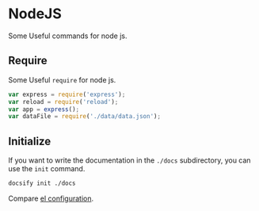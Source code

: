 # NodeJS
Some Useful commands for node js.



## Require

Some Useful `require` for node js.

```javascript
var express = require('express');
var reload = require('reload');
var app = express();
var dataFile = require('./data/data.json');
```

## Initialize

If you want to write the documentation in the `./docs` subdirectory, you can use the `init` command.

```bash
docsify init ./docs
```

Compare [el configuration](configuration.md#el).
